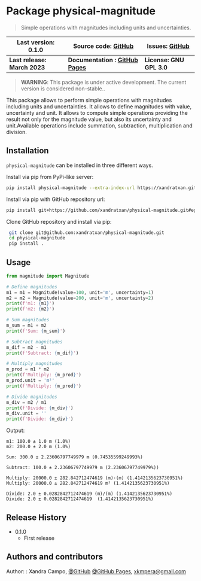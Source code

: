 # Package physical-magnitude

> Simple operations with magnitudes including units and uncertainties.

| Last version: 0.1.0| Source code: [GitHub](https://github.com/xandratxan/physical-magnitude) | Issues: [GitHub](https://github.com/xandratxan/physical-magnitude/issues) |
|------------------------------|------------------------------|------------------------------|
| **Last release: March 2023** | **Documentation : [GitHub Pages](https://xandratxan.github.io/metpy/docs/physical-magnitude/index.html)** | **License: GNU GPL 3.0**|

> **WARNING**: This package is under active development. The current version is considered non-stable..

This package allows to perform simple operations with magnitudes including units and uncertainties. It allows to define magnitudes with value, uncertainty and unit. It allows to compute simple operations providing the result not only for the magnitude value, but also its uncertainty and unit.Available operations include summation, subtraction, multiplication and division.

## Installation

``physical-magnitude`` can be installed in three different ways.

Install via pip from PyPi-like server:

```bash
pip install physical-magnitude --extra-index-url https://xandratxan.github.io/metpy/server/
```

Install via pip with GitHub repository url:

```bash
pip install git+https://github.com/xandratxan/physical-magnitude.git#egg=physical-magnitude
```

Clone GitHub repository and install via pip:

```bash
 git clone git@github.com:xandratxan/physical-magnitude.git
 cd physical-magnitude
 pip install .
```

## Usage

```python
from magnitude import Magnitude

# Define magnitudes
m1 = m1 = Magnitude(value=100, unit='m', uncertainty=1)
m2 = m2 = Magnitude(value=200, unit='m', uncertainty=2)
print(f'm1: {m1}')
print(f'm2: {m2}')

# Sum magnitudes
m_sum = m1 + m2
print(f'Sum: {m_sum}')

# Subtract magnitudes
m_dif = m2 - m1
print(f'Subtract: {m_dif}')

# Multiply magnitudes
m_prod = m1 * m2
print(f'Multiply: {m_prod}')
m_prod.unit = 'm²'
print(f'Multiply: {m_prod}')

# Divide magnitudes
m_div = m2 / m1
print(f'Divide: {m_div}')
m_div.unit = ''
print(f'Divide: {m_div}')
```


Output:

```
m1: 100.0 ± 1.0 m (1.0%)
m2: 200.0 ± 2.0 m (1.0%)

Sum: 300.0 ± 2.23606797749979 m (0.74535599249993%)

Subtract: 100.0 ± 2.23606797749979 m (2.23606797749979%))

Multiply: 20000.0 ± 282.842712474619 (m)·(m) (1.4142135623730951%)
Multiply: 20000.0 ± 282.842712474619 m² (1.4142135623730951%)

Divide: 2.0 ± 0.0282842712474619 (m)/(m) (1.4142135623730951%)
Divide: 2.0 ± 0.0282842712474619  (1.4142135623730951%)
```


## Release History

* 0.1.0
    * First release


## Authors and contributors

Author:
: Xandra Campo,
[@GitHub](https://github.com/xandratxan/)
[@GitHub Pages](https://xandratxan.github.io/),
xkmpera@gmail.com

